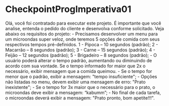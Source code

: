# CheckpointProgImperativa01
Olá, você foi contratado para executar este projeto. É importante que você analise, entenda o pedido do cliente e desenvolva conforme solicitado. Veja abaixo os requisitos do projeto:  - Precisamos desenvolver um menu para um microondas super veloz, onde teremos 5 opções de comida com seus respectivos tempos pré-definidos.         1 - Pipoca – 10 segundos (padrão);       2 - Macarrão – 8 segundos (padrão);       3 - Carne – 15 segundos (padrão);       4 - Feijão – 12 segundos (padrão);       5 - Brigadeiro – 8 segundos (padrão);   - O usuário poderá alterar o tempo padrão, aumentando ou diminuindo de acordo com sua vontade. Se o tempo informado for maior que 2x o necessário, exibir mensagem que a comida queimou. - Se o tempo for menor que o padrão, exibir a mensagem: "tempo insuficiente";  - Opções não listadas no menu, devem exibir uma mensagem de erro: "Prato inexistente"; - Se o tempo for 3x maior que o necessário para o prato, o microondas deve exibir a mensagem: “kabumm”; - No final de cada tarefa, o microondas deverá exibir a mensagem: "Prato pronto, bom apetite!!!".
